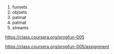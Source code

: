 1. funsets
2. objsets
3. patmat
4. patmat
5. streams


https://class.coursera.org/progfun-005

https://class.coursera.org/progfun-005/assignment
